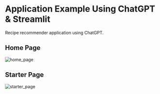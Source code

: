 # Application Example Using ChatGPT & Streamlit
Recipe recommender application using ChatGPT.

## Home Page
![home_page](https://user-images.githubusercontent.com/65450011/232420572-6ee2c0b4-ddf8-4151-80ea-d19968f639cb.png)
## Starter Page
![starter_page](https://user-images.githubusercontent.com/65450011/232420575-c014baea-056b-44c8-b2d8-49effcd8b891.png)
